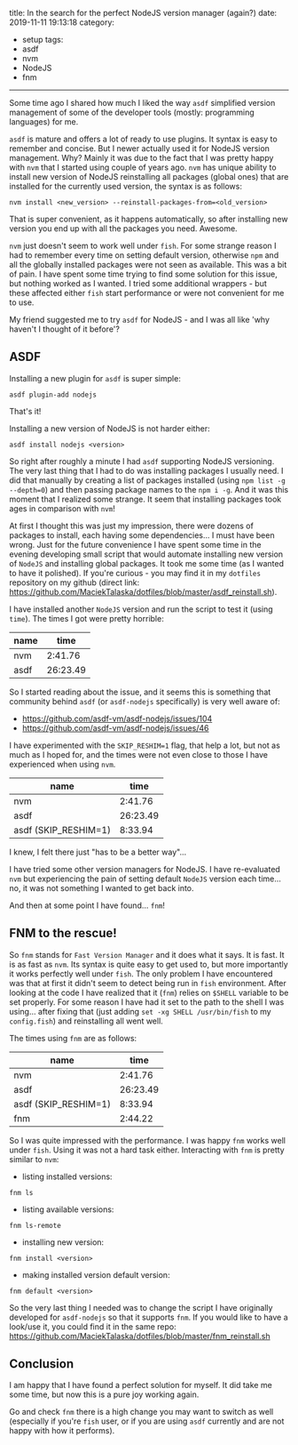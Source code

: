 title: In the search for the perfect NodeJS version manager (again?)
date: 2019-11-11 19:13:18
category:
- setup
tags:
- asdf
- nvm
- NodeJS
- fnm
---

Some time ago I shared how much I liked the way `asdf` simplified version management of some of the developer tools (mostly: programming languages) for me. 

`asdf` is mature and offers a lot of ready to use plugins. It syntax is easy to remember and concise. But I newer actually used it for NodeJS version management. Why? Mainly it was due to the fact that I was pretty happy with `nvm` that I started using couple of years ago. `nvm` has unique ability to install new version of NodeJS reinstalling all packages (global ones) that are installed for the currently used version, the syntax is as follows:

`nvm install <new_version> --reinstall-packages-from=<old_version>`

That is super convenient, as it happens automatically, so after installing new version you end up with all the packages you need. Awesome. 

`nvm` just doesn't seem to work well under `fish`. For some strange reason I had to remember every time on setting default version, otherwise `npm` and all the globally installed packages were not seen as available. This was a bit of pain.
I have spent some time trying to find some solution for this issue, but nothing worked as I wanted. I tried some additional wrappers - but these affected either `fish` start performance or were not convenient for me to use.

My friend suggested me to try `asdf` for NodeJS - and I was all like 'why haven't I thought of it before'?

## ASDF

Installing a new plugin for `asdf` is super simple:

`asdf plugin-add nodejs` 

That's it!

Installing a new version of NodeJS is not harder either:

`asdf install nodejs <version>`

So right after roughly a minute I had `asdf` supporting NodeJS versioning. The very last thing that I had to do was installing packages I usually need. I did that manually by creating a list of packages installed (using `npm list -g --depth=0`) and then passing package names to the `npm i -g`. And it was this moment that I realized some strange. It seem that installing packages took ages in comparison with `nvm`! 

At first I thought this was just my impression, there were dozens of packages to install, each having some dependencies... I must have been wrong.
Just for the future convenience I have spent some time in the evening developing small script that would automate installing new version of `NodeJS` and installing global packages. It took me some time (as I wanted to have it polished). If you're curious - you may find it in my `dotfiles` repository on my github (direct link: https://github.com/MaciekTalaska/dotfiles/blob/master/asdf_reinstall.sh).

I have installed another `NodeJS` version and run the script to test it (using `time`). The times I got were pretty horrible:

| name | time |
| --- | --- |
| nvm | 2:41.76 |
| asdf | 26:23.49 |

So I started reading about the issue, and it seems this is something that community behind `asdf` (or `asdf-nodejs` specifically) is very well aware of:

* https://github.com/asdf-vm/asdf-nodejs/issues/104
* https://github.com/asdf-vm/asdf-nodejs/issues/46


I have experimented with the `SKIP_RESHIM=1` flag, that help a lot, but not as much as I hoped for, and the times were not even close to those I have experienced when using `nvm`.

| name | time |
| --- | --- |
| nvm | 2:41.76 |
| asdf | 26:23.49 |
| asdf (SKIP_RESHIM=1) | 8:33.94 |


I knew, I felt there just "has to be a better way"...

I have tried some other version managers for NodeJS. I have re-evaluated `nvm` but experiencing the pain of setting default `NodeJS` version each time... no, it was not something I wanted to get back into.

And then at some point I have found... `fnm`!

## FNM to the rescue!

So `fnm` stands for `Fast Version Manager` and it does what it says. It is fast. It is as fast as `nvm`. Its syntax is quite easy to get used to, but more importantly it works perfectly well under `fish`. The only problem I have encountered was that at first it didn't seem to detect being run in `fish` environment. After looking at the code I have realized that it (`fnm`) relies on `$SHELL` variable to be set properly. For some reason I have had it set to the path to the shell I was using... after fixing that (just adding `set -xg SHELL /usr/bin/fish` to my `config.fish`) and reinstalling all went well.

The times using `fnm` are as follows:

| name | time |
| --- | --- |
| nvm | 2:41.76 |
| asdf | 26:23.49 |
| asdf (SKIP_RESHIM=1) | 8:33.94 |
| fnm | 2:44.22 |

So I was quite impressed with the performance. I was happy `fnm` works well under `fish`. Using it was not a hard task either. Interacting with `fnm` is pretty similar to `nvm`:

* listing installed versions:

`fnm ls`

* listing available versions:

`fnm ls-remote`

* installing new version:

`fnm install <version>`

* making installed version default version:

`fnm default <version>`

So the very last thing I needed was to change the script I have originally developed for `asdf-nodejs` so that it supports `fnm`. If you would like to have a look/use it, you could find it in the same repo: https://github.com/MaciekTalaska/dotfiles/blob/master/fnm_reinstall.sh

## Conclusion

I am happy that I have found a perfect solution for myself. It did take me some time, but now this is a pure joy working again. 

Go and check `fnm` there is a high change you may want to switch as well (especially if you're `fish` user, or if you are using `asdf` currently and are not happy with how it performs).

